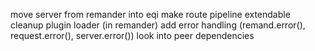 move server from remander into eqi
make route pipeline extendable
cleanup plugin loader (in remander)
add error handling (remand.error(), request.error(), server.error())
look into peer dependencies
